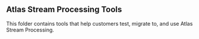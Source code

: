 ## Atlas Stream Processing Tools 

This folder contains tools that help customers test, migrate to, and use Atlas Stream Processing.